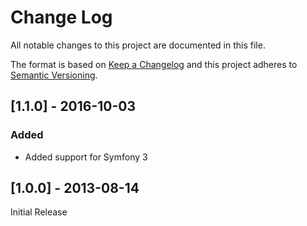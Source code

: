 # Change Log
All notable changes to this project are documented in this file.

The format is based on [Keep a Changelog](http://keepachangelog.com/) and this project adheres to [Semantic Versioning](http://semver.org/).

## [1.1.0] - 2016-10-03
### Added
- Added support for Symfony 3

## [1.0.0] - 2013-08-14
Initial Release
